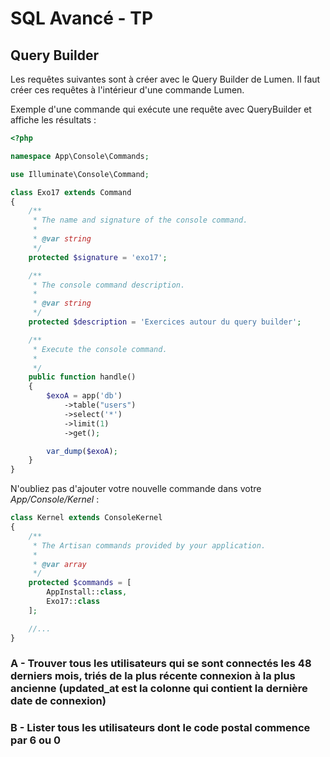 # SQL Avancé - TP

## Query Builder

Les requêtes suivantes sont à créer avec le Query Builder de Lumen.
Il faut créer ces requêtes à l'intérieur d'une commande Lumen.

Exemple d'une commande qui exécute une requête avec QueryBuilder et affiche les résultats : 

```php
<?php

namespace App\Console\Commands;

use Illuminate\Console\Command;

class Exo17 extends Command
{
    /**
     * The name and signature of the console command.
     *
     * @var string
     */
    protected $signature = 'exo17';

    /**
     * The console command description.
     *
     * @var string
     */
    protected $description = 'Exercices autour du query builder';

    /**
     * Execute the console command.
     *
     */
    public function handle()
    {
        $exoA = app('db')
            ->table("users")
            ->select('*')
          	->limit(1)
            ->get();

        var_dump($exoA);
    }
}

```

N'oubliez pas d'ajouter votre nouvelle commande dans votre *App/Console/Kernel* : 
```php
class Kernel extends ConsoleKernel
{
    /**
     * The Artisan commands provided by your application.
     *
     * @var array
     */
    protected $commands = [
        AppInstall::class,
        Exo17::class
    ];

    //...
}
```

### A - Trouver tous les utilisateurs qui se sont connectés les 48 derniers mois, triés de la plus récente connexion à la plus ancienne (updated_at est la colonne qui contient la dernière date de connexion)

### B - Lister tous les utilisateurs dont le code postal commence par 6 ou 0